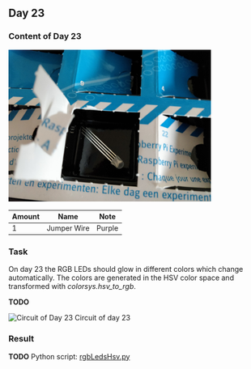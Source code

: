 ## Day 23

### Content of Day 23

![Content of Day 23](assets/IMG_20171223_135335.jpg)

Amount | Name | Note
--- | --- | ---
1 | Jumper Wire | Purple

### Task
On day 23 the RGB LEDs should glow in different colors which change automatically.
The colors are generated in the HSV color space and transformed with *colorsys.hsv_to_rgb*.

**TODO**

![Circuit of Day 23](assets/IMG_20171223_??????.jpg)
Circuit of day 23

### Result

**TODO**
Python script: [rgbLedsHsv.py](rgbLedsHsv.py)
